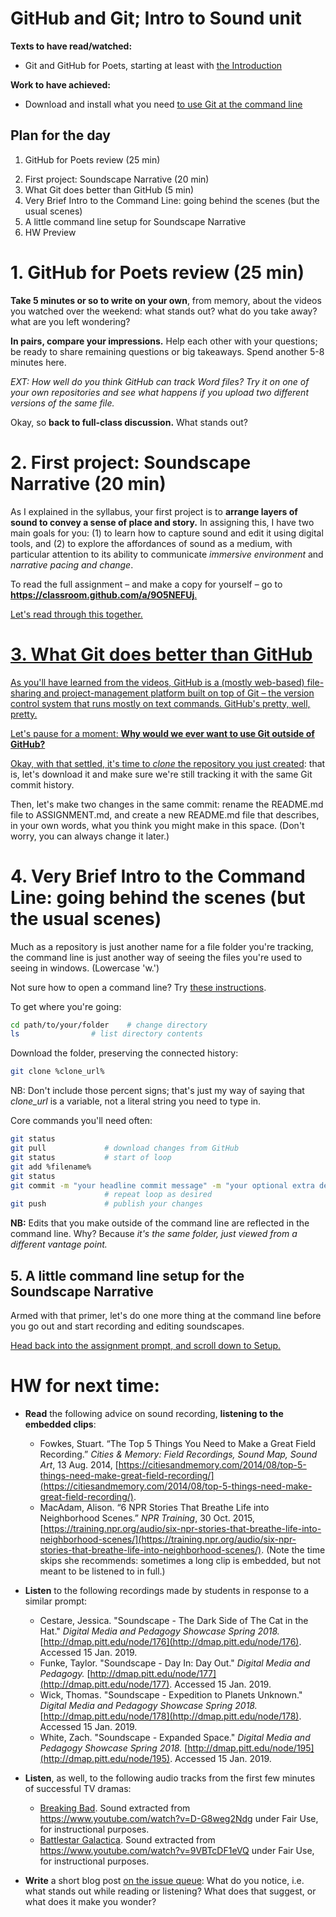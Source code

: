# GitHub and Git; Intro to Sound unit
**Texts to have read/watched:**

* Git and GitHub for Poets, starting at least with
[the Introduction](https://www.youtube.com/watch?v=BCQHnlnPusY&list=PLRqwX-V7Uu6ZF9C0YMKuns9sLDzK6zoiV)

**Work to have achieved:**

* Download and install what you need [to use Git at the command line](https://gist.github.com/derhuerst/1b15ff4652a867391f03)

## Plan for the day

1. GitHub for Poets review (25 min)
<!-- EXT. Versioning beyond simple text files -->
2. First project: Soundscape Narrative (20 min)
3. What Git does better than GitHub (5 min)
4. Very Brief Intro to the Command Line: going behind the scenes (but the usual scenes)
5. A little command line setup for Soundscape Narrative
6. HW Preview


# 1. GitHub for Poets review (25 min)

<div class="alert alert-success">
<strong>Take 5 minutes or so to write on your own</strong>, from memory, about the videos you watched over the weekend: what stands out? what do you take away? what are you left wondering?
</div>

<div class="alert alert-success">

<strong>In pairs, compare your impressions.</strong> Help each other with your questions; be ready to share remaining questions or big takeaways. Spend another 5-8 minutes here.

<em>EXT: How well do you think GitHub can track Word files? Try it on one of your own repositories and see what happens if you upload two different versions of the same file.</em>

</div>

Okay, so **back to full-class discussion.** What stands out?

# 2. First project: Soundscape Narrative (20 min)

As I explained in the syllabus, your first project is to **arrange layers of sound to convey a sense of place and story.** In assigning this, I have two main goals for you: (1) to learn how to capture sound and edit it using digital tools, and (2) to explore the affordances of sound as a medium, with particular attention to its ability to communicate *immersive environment* and *narrative pacing and change*.

<div class="alert alert-success">
To read the full assignment – and make a copy for yourself – go to <strong><a href=https://classroom.github.com/a/9O5NEFUj">https://classroom.github.com/a/9O5NEFUj</strong>.
</div>

Let's read through this together.

<!--
Go through overview, constraints, deadlines. The sections below are prep for the "setup" section.
-->

# 3. What Git does better than GitHub

As you'll have learned from the videos, GitHub is a (mostly web-based) file-sharing and project-management platform built on top of Git – the version control system that runs mostly on text commands. GitHub's pretty, well, pretty.

<div class="alert alert-info">
Let's pause for a moment: <strong>Why would we ever want to use Git outside of GitHub?</strong>
</div>

<!--
Super-technical people may have many more reasons than I want to get into. For today, let's focus on a few quick victories:

* Git lets us "stage" multiple files at once and wrap them in a single commit.
* Git lets us keep track of small changes locally before we're ready to share them with the world – and then to push multiple commits all at once.
* Using the command line lets us access and activate more features of Git than the GitHub defaults allow.

We're going to practice this now.
-->

Okay, with that settled, it's time to [*clone* the repository you just created](https://help.github.com/articles/cloning-a-repository/): that is, let's download it and make sure we're still tracking it with the same Git commit history.

Then, let's make two changes in the same commit: rename the README.md file to ASSIGNMENT.md, and create a new README.md file that describes, in your own words, what you think you might make in this space. (Don't worry, you can always change it later.)


# 4. Very Brief Intro to the Command Line: going behind the scenes (but the usual scenes)

Much as a repository is just another name for a file folder you're tracking, the command line is just another way of seeing the files you're used to seeing in windows. (Lowercase 'w.')

<div class="alert alert-warning">
Not sure how to open a command line? Try <a href="https://learnpythonthehardway.org/book/appendix-a-cli/ex1.html">these instructions</a>.
</div>

To get where you're going:
```bash
cd path/to/your/folder    # change directory
ls                # list directory contents
```

Download the folder, preserving the connected history:
```bash
git clone %clone_url%
```
<div class="alert alert-warning">
NB: Don't include those percent signs; that's just my way of saying that <em>clone_url</em> is a variable, not a literal string you need to type in.
</div>

Core commands you'll need often:

```bash
git status           
git pull             # download changes from GitHub
git status           # start of loop
git add %filename%    
git status
git commit -m "your headline commit message" -m "your optional extra details, if you want them, just go in a second message."
                     # repeat loop as desired
git push             # publish your changes
```

<div class="alert alert-info">
<strong>NB:</strong> Edits that you make outside of the command line are reflected in the command line. Why? Because <em>it's the same folder, just viewed from a different vantage point.</em>
</div>

## 5. A little command line setup for the Soundscape Narrative

Armed with that primer, let's do one more thing at the command line before you go out and start recording and editing soundscapes.

<div class="alert alert-success">
<a href="https://github.com/pitt-cdm/soundscape-prompt#setup" class="alert-link">Head back into the assignment prompt, and scroll down to Setup.</a>
</div>

# HW for next time:

* **Read** the following advice on sound recording, **listening to the embedded clips**:
  - Fowkes, Stuart. “The Top 5 Things You Need to Make a Great Field Recording.” *Cities & Memory: Field Recordings, Sound Map, Sound Art*, 13 Aug. 2014, [https://citiesandmemory.com/2014/08/top-5-things-need-make-great-field-recording/](https://citiesandmemory.com/2014/08/top-5-things-need-make-great-field-recording/).
  - MacAdam, Alison. “6 NPR Stories That Breathe Life into Neighborhood Scenes.” *NPR Training*, 30 Oct. 2015, [https://training.npr.org/audio/six-npr-stories-that-breathe-life-into-neighborhood-scenes/](https://training.npr.org/audio/six-npr-stories-that-breathe-life-into-neighborhood-scenes/). (Note the time skips she recommends: sometimes a long clip is embedded, but not meant to be listened to in full.)

* **Listen** to the following recordings made by students in response to a similar prompt:
  - Cestare, Jessica. "Soundscape - The Dark Side of The Cat in the Hat." *Digital Media and Pedagogy Showcase Spring 2018.* [http://dmap.pitt.edu/node/176](http://dmap.pitt.edu/node/176). Accessed 15 Jan. 2019.
  - Funke, Taylor. "Soundscape - Day In: Day Out." *Digital Media and Pedagogy.* [http://dmap.pitt.edu/node/177](http://dmap.pitt.edu/node/177). Accessed 15 Jan. 2019.
  - Wick, Thomas. "Soundscape - Expedition to Planets Unknown." *Digital Media and Pedagogy Showcase Spring 2018.* [http://dmap.pitt.edu/node/178](http://dmap.pitt.edu/node/178). Accessed 15 Jan. 2019.
  - White, Zach. "Soundscape - Expanded Space." *Digital Media and Pedagogy Showcase Spring 2018.* [http://dmap.pitt.edu/node/195](http://dmap.pitt.edu/node/195). Accessed 15 Jan. 2019.

* **Listen**, as well, to the following audio tracks from the first few minutes of successful TV dramas:
  - [Breaking Bad](/{{site.course.base_path}}assets/sound/bb-pilot-opening.mp3). Sound extracted from https://www.youtube.com/watch?v=D-G8weg2Ndg under Fair Use, for instructional purposes.
  - [Battlestar Galactica](/{{site.course.base_path}}assets/sound/bg-pilot-opening.mp3). Sound extracted from https://www.youtube.com/watch?v=9VBTcDF1eVQ under Fair Use, for instructional purposes.

* **Write** a short blog post [on the issue queue](https://github.com/pitt-cdm/miller2019spring/issues/3): What do you notice, i.e. what stands out while reading or listening? What does that suggest, or what does it make you wonder?
